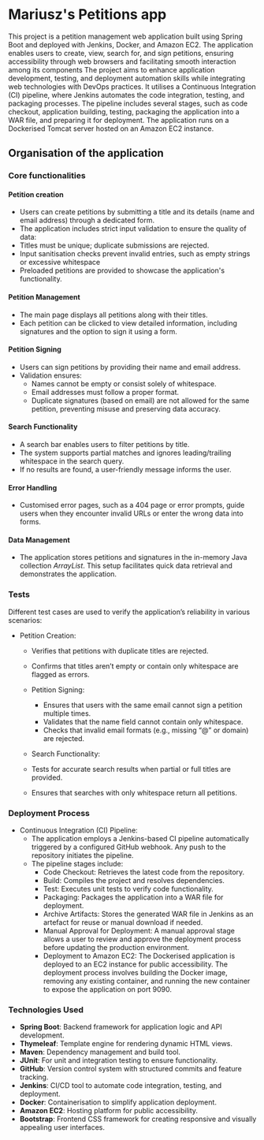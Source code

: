 # Mariusz's Petitions app

This project is a petition management web application built using Spring Boot and deployed
with Jenkins, Docker, and Amazon EC2. The application enables users to create, view, search for, and sign petitions, 
ensuring accessibility through web browsers and facilitating smooth interaction among its components
The project aims to enhance application development, testing, and deployment automation skills while integrating 
web technologies with DevOps practices. It utilises a Continuous Integration (CI) pipeline, where Jenkins
automates the code integration, testing, and packaging processes. The pipeline includes several stages, such
as code checkout, application building, testing, packaging the application into a WAR file, and preparing it for
deployment. The application runs on a Dockerised Tomcat server hosted on an Amazon EC2 instance.


## Organisation of the application


### Core functionalities

#### Petition creation
- Users can create petitions by submitting a title and its details (name and email address) through a dedicated form.
- The application includes strict input validation to ensure the quality of data:
- Titles must be unique; duplicate submissions are rejected.
- Input sanitisation checks prevent invalid entries, such as empty strings or excessive whitespace
- Preloaded petitions are provided to showcase the application's functionality.

#### Petition Management
- The main page displays all petitions along with their titles. 
- Each petition can be clicked to view detailed information, including signatures and the option to sign it using a form.

#### Petition Signing
- Users can sign petitions by providing their name and email address.
- Validation ensures:
   - Names cannot be empty or consist solely of whitespace.
   - Email addresses must follow a proper format.
   - Duplicate signatures (based on email) are not allowed for the same petition, preventing misuse and preserving data accuracy.


#### Search Functionality
- A search bar enables users to filter petitions by title.
- The system supports partial matches and ignores leading/trailing whitespace in the search query.
- If no results are found, a user-friendly message informs the user.

#### Error Handling
- Customised error pages, such as a 404 page or error prompts, guide users when they encounter invalid URLs or enter the wrong data into forms.

#### Data Management
- The application stores petitions and signatures in the in-memory Java collection _ArrayList_. This setup facilitates quick data retrieval and demonstrates the application. 

### Tests
Different test cases are used to verify the application’s reliability in various scenarios:
    
- Petition Creation:
  - Verifies that petitions with duplicate titles are rejected.
  - Confirms that titles aren’t empty or contain only whitespace are flagged as errors.
    
  - Petition Signing:
    - Ensures that users with the same email cannot sign a petition multiple times.
    - Validates that the name field cannot contain only whitespace.
    - Checks that invalid email formats (e.g., missing “@” or domain) are rejected.
    
  - Search Functionality:
   - Tests for accurate search results when partial or full titles are provided.
   - Ensures that searches with only whitespace return all petitions.

### Deployment Process
- Continuous Integration (CI) Pipeline:
  - The application employs a Jenkins-based CI pipeline automatically triggered by a configured GitHub webhook. Any push to the repository initiates the pipeline.
  - The pipeline stages include:
    - Code Checkout: Retrieves the latest code from the repository.
    - Build: Compiles the project and resolves dependencies.
    - Test: Executes unit tests to verify code functionality.
    - Packaging: Packages the application into a WAR file for deployment.
    - Archive Artifacts: Stores the generated WAR file in Jenkins as an artefact for reuse or manual download if needed.
    - Manual Approval for Deployment: A manual approval stage allows a user to review and approve the deployment process before updating the production environment.
    - Deployment to Amazon EC2: The Dockerised application is deployed to an EC2 instance for public accessibility. The deployment process involves building the Docker image, removing any existing container, and running the new container to expose the application on port 9090.

### Technologies Used
- **Spring Boot**: Backend framework for application logic and API development.
- **Thymeleaf**: Template engine for rendering dynamic HTML views.
- **Maven**: Dependency management and build tool.
- **JUnit**: For unit and integration testing to ensure functionality.
- **GitHub**: Version control system with structured commits and feature tracking.
- **Jenkins**: CI/CD tool to automate code integration, testing, and deployment.
- **Docker**: Containerisation to simplify application deployment.
- **Amazon EC2**: Hosting platform for public accessibility.
- **Bootstrap**: Frontend CSS framework for creating responsive and visually appealing user interfaces.
